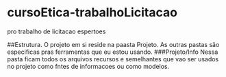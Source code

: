 # cursoEtica-trabalhoLicitacao
pro trabalho de licitacao espertoes


##Estrutura.
O projeto em si reside na paasta Projeto. As outras pastas são especificas pras ferramentas que eu estou usando.
###Projeto/Info
Nessa pasta ficam todos os arquivos recursos e semelhantes que vao ser usados no projeto como fntes de informacoes ou como modelos.
